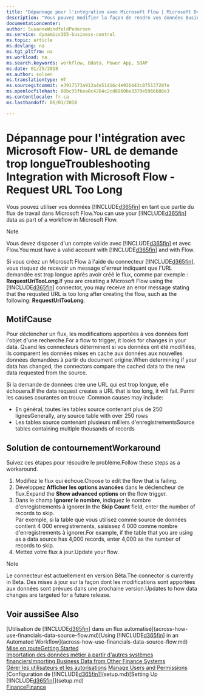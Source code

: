 ```yaml
---
title: "Dépannage pour l'intégration avec Microsoft Flow | Microsoft Docs"
description: "Vous pouvez modifier la façon de rendre vos données Business Central disponibles sous forme de source de données et spécifier une URL OData de vos services Web pour générer un flux de travail automatisé."
documentationcenter: 
author: SusanneWindfeldPedersen
ms.service: dynamics365-business-central
ms.topic: article
ms.devlang: na
ms.tgt_pltfrm: na
ms.workload: na
ms.search.keywords: workflow, Odata, Power App, SOAP
ms.date: 01/25/2018
ms.author: solsen
ms.translationtype: HT
ms.sourcegitcommit: e3917573a912a4e51416c4e926443c87513728fe
ms.openlocfilehash: 80bc35f6ea8c4264c2cd8960be3370e5966b88e3
ms.contentlocale: fr-ca
ms.lasthandoff: 06/01/2018

---
```

# <a name="troubleshooting-integration-with-microsoft-flow---request-url-too-long"></a><span data-ttu-id="9de16-103">Dépannage pour l'intégration avec Microsoft Flow- URL de demande trop longue</span><span class="sxs-lookup"><span data-stu-id="9de16-103">Troubleshooting Integration with Microsoft Flow - Request URL Too Long</span></span>
<span data-ttu-id="9de16-104">Vous pouvez utiliser vos données [!INCLUDE[d365fin](includes/d365fin_md.md)] en tant que partie du flux de travail dans Microsoft Flow.</span><span class="sxs-lookup"><span data-stu-id="9de16-104">You can use your [!INCLUDE[d365fin](includes/d365fin_md.md)] data as part of a workflow in Microsoft Flow.</span></span>  

> [!NOTE]  
>   <span data-ttu-id="9de16-105">Vous devez disposer d'un compte valide avec [!INCLUDE[d365fin](includes/d365fin_md.md)] et avec Flow.</span><span class="sxs-lookup"><span data-stu-id="9de16-105">You must have a valid account with [!INCLUDE[d365fin](includes/d365fin_md.md)] and with Flow.</span></span>  

<span data-ttu-id="9de16-106">Si vous créez un Microsoft Flow à l'aide du connecteur [!INCLUDE[d365fin](includes/d365fin_md.md)], vous risquez de recevoir un message d'erreur indiquant que l'URL demandée est trop longue après avoir créé le flux, comme par exemple : **RequestUriTooLong**.</span><span class="sxs-lookup"><span data-stu-id="9de16-106">If you are creating a Microsoft Flow using the [!INCLUDE[d365fin](includes/d365fin_md.md)] connector, you may receive an error message stating that the requsted URL is too long after creating the flow, such as the following: **RequestUriTooLong**.</span></span>

## <a name="cause"></a><span data-ttu-id="9de16-107">Motif</span><span class="sxs-lookup"><span data-stu-id="9de16-107">Cause</span></span>
<span data-ttu-id="9de16-108">Pour déclencher un flux, les modifications apportées à vos données font l'objet d'une recherche.</span><span class="sxs-lookup"><span data-stu-id="9de16-108">For a flow to trigger, it looks for changes in your data.</span></span> <span data-ttu-id="9de16-109">Quand les connecteurs déterminent si vos données ont été modifiées, ils comparent les données mises en cache aux données aux nouvelles données demandées à partir du document origine.</span><span class="sxs-lookup"><span data-stu-id="9de16-109">When determining if your data has changed, the connectors compare the cached data to the new data requested from the source.</span></span>  

<span data-ttu-id="9de16-110">Si la demande de données crée une URL qui est trop longue, elle échouera.</span><span class="sxs-lookup"><span data-stu-id="9de16-110">If the data request creates a URL that is too long, it will fail.</span></span> <span data-ttu-id="9de16-111">Parmi les causes courantes on trouve :</span><span class="sxs-lookup"><span data-stu-id="9de16-111">Common causes may include:</span></span>
- <span data-ttu-id="9de16-112">En général, toutes les tables source contenant plus de 250 lignes</span><span class="sxs-lookup"><span data-stu-id="9de16-112">Generally, any source table with over 250 rows</span></span>
- <span data-ttu-id="9de16-113">Les tables source contenant plusieurs milliers d'enregistrements</span><span class="sxs-lookup"><span data-stu-id="9de16-113">Source tables containing multiple thousands of records</span></span>

## <a name="workaround"></a><span data-ttu-id="9de16-114">Solution de contournement</span><span class="sxs-lookup"><span data-stu-id="9de16-114">Workaround</span></span>
<span data-ttu-id="9de16-115">Suivez ces étapes pour résoudre le problème.</span><span class="sxs-lookup"><span data-stu-id="9de16-115">Follow these steps as a workaround.</span></span>
1. <span data-ttu-id="9de16-116">Modifiez le flux qui échoue.</span><span class="sxs-lookup"><span data-stu-id="9de16-116">Choose to edit the flow that is failing.</span></span>
2. <span data-ttu-id="9de16-117">Développez **Afficher les options avancées** dans le déclencheur de flux.</span><span class="sxs-lookup"><span data-stu-id="9de16-117">Expand the **Show advanced options** on the flow trigger.</span></span>
3. <span data-ttu-id="9de16-118">Dans le champ **Ignorer le nombre**, indiquez le nombre d'enregistrements à ignorer.</span><span class="sxs-lookup"><span data-stu-id="9de16-118">In the **Skip Count** field, enter the number of records to skip.</span></span>  
<span data-ttu-id="9de16-119">Par exemple, si la table que vous utilisez comme source de données contient 4 000 enregistrements, saisissez 4 000 comme nombre d'enregistrements à ignorer.</span><span class="sxs-lookup"><span data-stu-id="9de16-119">For example, if the table that you are using as a data source has 4,000 records, enter 4,000 as the number of records to skip.</span></span>
4. <span data-ttu-id="9de16-120">Mettez votre flux à jour.</span><span class="sxs-lookup"><span data-stu-id="9de16-120">Update your flow.</span></span>

> [!NOTE]  
> <span data-ttu-id="9de16-121">Le connecteur est actuellement en version Bêta.</span><span class="sxs-lookup"><span data-stu-id="9de16-121">The connector is currently in Beta.</span></span> <span data-ttu-id="9de16-122">Des mises à jour sur la façon dont les modifications sont apportées aux données sont prévues dans une prochaine version.</span><span class="sxs-lookup"><span data-stu-id="9de16-122">Updates to how data changes are targeted for a future release.</span></span>


## <a name="see-also"></a><span data-ttu-id="9de16-123">Voir aussi</span><span class="sxs-lookup"><span data-stu-id="9de16-123">See Also</span></span>
<span data-ttu-id="9de16-124">[Utilisation de [!INCLUDE[d365fin](includes/d365fin_md.md)] dans un flux automatisé](across-how-use-financials-data-source-flow.md)</span><span class="sxs-lookup"><span data-stu-id="9de16-124">[Using [!INCLUDE[d365fin](includes/d365fin_md.md)] in an Automated Workflow](across-how-use-financials-data-source-flow.md)</span></span>  
[<span data-ttu-id="9de16-125">Mise en route</span><span class="sxs-lookup"><span data-stu-id="9de16-125">Getting Started</span></span>](product-get-started.md)  
[<span data-ttu-id="9de16-126">Importation des données métier à partir d'autres systèmes financiers</span><span class="sxs-lookup"><span data-stu-id="9de16-126">Importing Business Data from Other Finance Systems</span></span>](across-import-data-configuration-packages.md)  
<span data-ttu-id="9de16-127">[Gérer les utilisateurs et les autorisations](ui-how-users-permissions.md)  </span><span class="sxs-lookup"><span data-stu-id="9de16-127">[Manage Users and Permissions](ui-how-users-permissions.md)  </span></span>  
<span data-ttu-id="9de16-128">[Configuration de [!INCLUDE[d365fin](includes/d365fin_md.md)]](setup.md)</span><span class="sxs-lookup"><span data-stu-id="9de16-128">[Setting Up [!INCLUDE[d365fin](includes/d365fin_md.md)]](setup.md)</span></span>  
[<span data-ttu-id="9de16-129">Finance</span><span class="sxs-lookup"><span data-stu-id="9de16-129">Finance</span></span>](finance.md)  

